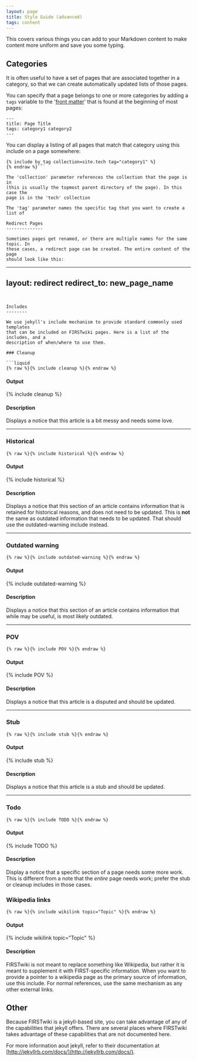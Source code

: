 ```yaml
---
layout: page
title: Style Guide (advanced)
tags: content
---
```


This covers various things you can add to your Markdown content to make content
more uniform and save you some typing.

Categories
----------

It is often useful to have a set of pages that are associated together in a
category, so that we can create automatically updated lists of those pages.

You can specify that a page belongs to one or more categories by adding a
`tags` variable to the '[front matter](https://jekyllrb.com/docs/frontmatter/)'
that is found at the beginning of most pages:

```text
---
title: Page Title
tags: category1 category2
---
```

You can display a listing of all pages that match that category using this
include on a page somewhere:

```liquid {% raw %}
{% include by_tag collection=site.tech tag="category1" %}
{% endraw %}```

The 'collection' parameter references the collection that the page is in
(this is usually the topmost parent directory of the page). In this case the
page is in the 'tech' collection

The 'tag' parameter names the specific tag that you want to create a list of

Redirect Pages
--------------

Sometimes pages get renamed, or there are multiple names for the same topic. In
these cases, a redirect page can be created. The entire content of the page
should look like this:

```
---
layout: redirect
redirect_to: new_page_name
---
```


Includes
--------

We use jekyll's include mechanism to provide standard commonly used templates
that can be included on FIRSTwiki pages. Here is a list of the includes, and a
description of when/where to use them.

### Cleanup

```liquid
{% raw %}{% include cleanup %}{% endraw %}
```

#### Output

{% include cleanup %}

#### Description

Displays a notice that this article is a bit messy and needs some love. 

<hr>

### Historical

```liquid
{% raw %}{% include historical %}{% endraw %}
```

#### Output

{% include historical %}

#### Description

Displays a notice that this section of an article contains information that
is retained for historical reasons, and does not need to be updated. This is
**not** the same as outdated information that needs to be updated. That
should use the outdated-warning include instead.

<hr>

### Outdated warning

```liquid
{% raw %}{% include outdated-warning %}{% endraw %}
```

#### Output

{% include outdated-warning %}

#### Description

Displays a notice that this section of an article contains information that
while may be useful, is most likely outdated.

<hr>

### POV
```liquid
{% raw %}{% include POV %}{% endraw %}
```

#### Output

{% include POV %}

#### Description

Displays a notice that this article is a disputed and should be updated.

<hr>

### Stub

```liquid
{% raw %}{% include stub %}{% endraw %}
```

#### Output

{% include stub %}

#### Description

Displays a notice that this article is a stub and should be updated.

<hr>

### Todo

```liquid
{% raw %}{% include TODO %}{% endraw %}
```

#### Output

{% include TODO %}

#### Description

Display a notice that a specific section of a page needs some more work. This is
different from a note that the *entire* page needs work; prefer the stub or
cleanup includes in those cases.

### Wikipedia links

```liquid
{% raw %}{% include wikilink topic="Topic" %}{% endraw %}
```

#### Output

{% include wikilink topic="Topic" %}

#### Description

FIRSTwiki is not meant to replace something like Wikipedia, but rather it is
meant to supplement it with FIRST-specific information. When you want to provide
a pointer to a wikipedia page as the primary source of information, use this
include. For normal references, use the same mechanism as any other external
links.


## Other

Because FIRSTwiki is a jekyll-based site, you can take advantage of any of the
capabilities that jekyll offers. There are several places where FIRSTwiki takes
advantage of these capabilities that are not documented here.

For more information aout jekyll, refer to their documentation at
[http://jekyllrb.com/docs/](http://jekyllrb.com/docs/).
